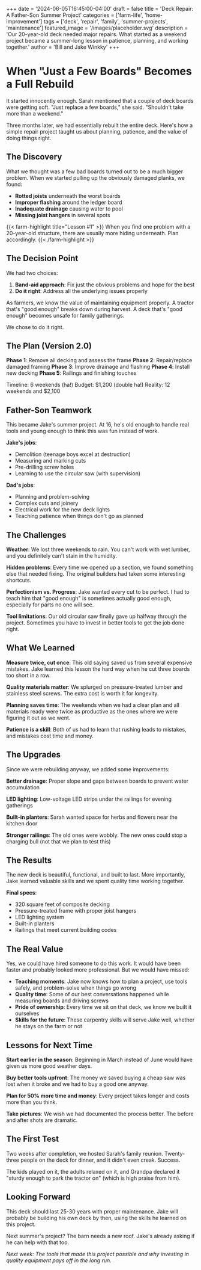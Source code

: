 +++
date = '2024-06-05T16:45:00-04:00'
draft = false
title = 'Deck Repair: A Father-Son Summer Project'
categories = ['farm-life', 'home-improvement']
tags = ['deck', 'repair', 'family', 'summer-projects', 'maintenance']
featured_image = '/images/placeholder.svg'
description = 'Our 20-year-old deck needed major repairs. What started as a weekend project became a summer-long lesson in patience, planning, and working together.'
author = 'Bill and Jake Winkky'
+++

# When "Just a Few Boards" Becomes a Full Rebuild

It started innocently enough. Sarah mentioned that a couple of deck boards were getting soft. "Just replace a few boards," she said. "Shouldn't take more than a weekend."

Three months later, we had essentially rebuilt the entire deck. Here's how a simple repair project taught us about planning, patience, and the value of doing things right.

## The Discovery

What we thought was a few bad boards turned out to be a much bigger problem. When we started pulling up the obviously damaged planks, we found:

- **Rotted joists** underneath the worst boards
- **Improper flashing** around the ledger board
- **Inadequate drainage** causing water to pool
- **Missing joist hangers** in several spots

{{< farm-highlight title="Lesson #1" >}}
When you find one problem with a 20-year-old structure, there are usually more hiding underneath. Plan accordingly.
{{< /farm-highlight >}}

## The Decision Point

We had two choices:
1. **Band-aid approach**: Fix just the obvious problems and hope for the best
2. **Do it right**: Address all the underlying issues properly

As farmers, we know the value of maintaining equipment properly. A tractor that's "good enough" breaks down during harvest. A deck that's "good enough" becomes unsafe for family gatherings.

We chose to do it right.

## The Plan (Version 2.0)

**Phase 1**: Remove all decking and assess the frame
**Phase 2**: Repair/replace damaged framing
**Phase 3**: Improve drainage and flashing
**Phase 4**: Install new decking
**Phase 5**: Railings and finishing touches

Timeline: 6 weekends (ha!)
Budget: $1,200 (double ha!)
Reality: 12 weekends and $2,100

## Father-Son Teamwork

This became Jake's summer project. At 16, he's old enough to handle real tools and young enough to think this was fun instead of work.

**Jake's jobs**:
- Demolition (teenage boys excel at destruction)
- Measuring and marking cuts
- Pre-drilling screw holes
- Learning to use the circular saw (with supervision)

**Dad's jobs**:
- Planning and problem-solving
- Complex cuts and joinery
- Electrical work for the new deck lights
- Teaching patience when things don't go as planned

## The Challenges

**Weather**: We lost three weekends to rain. You can't work with wet lumber, and you definitely can't stain in the humidity.

**Hidden problems**: Every time we opened up a section, we found something else that needed fixing. The original builders had taken some interesting shortcuts.

**Perfectionism vs. Progress**: Jake wanted every cut to be perfect. I had to teach him that "good enough" is sometimes actually good enough, especially for parts no one will see.

**Tool limitations**: Our old circular saw finally gave up halfway through the project. Sometimes you have to invest in better tools to get the job done right.

## What We Learned

**Measure twice, cut once**: This old saying saved us from several expensive mistakes. Jake learned this lesson the hard way when he cut three boards too short in a row.

**Quality materials matter**: We splurged on pressure-treated lumber and stainless steel screws. The extra cost is worth it for longevity.

**Planning saves time**: The weekends when we had a clear plan and all materials ready were twice as productive as the ones where we were figuring it out as we went.

**Patience is a skill**: Both of us had to learn that rushing leads to mistakes, and mistakes cost time and money.

## The Upgrades

Since we were rebuilding anyway, we added some improvements:

**Better drainage**: Proper slope and gaps between boards to prevent water accumulation

**LED lighting**: Low-voltage LED strips under the railings for evening gatherings

**Built-in planters**: Sarah wanted space for herbs and flowers near the kitchen door

**Stronger railings**: The old ones were wobbly. The new ones could stop a charging bull (not that we plan to test this)

## The Results

The new deck is beautiful, functional, and built to last. More importantly, Jake learned valuable skills and we spent quality time working together.

**Final specs**:
- 320 square feet of composite decking
- Pressure-treated frame with proper joist hangers
- LED lighting system
- Built-in planters
- Railings that meet current building codes

## The Real Value

Yes, we could have hired someone to do this work. It would have been faster and probably looked more professional. But we would have missed:

- **Teaching moments**: Jake now knows how to plan a project, use tools safely, and problem-solve when things go wrong
- **Quality time**: Some of our best conversations happened while measuring boards and driving screws
- **Pride of ownership**: Every time we sit on that deck, we know we built it ourselves
- **Skills for the future**: These carpentry skills will serve Jake well, whether he stays on the farm or not

## Lessons for Next Time

**Start earlier in the season**: Beginning in March instead of June would have given us more good weather days.

**Buy better tools upfront**: The money we saved buying a cheap saw was lost when it broke and we had to buy a good one anyway.

**Plan for 50% more time and money**: Every project takes longer and costs more than you think.

**Take pictures**: We wish we had documented the process better. The before and after shots are dramatic.

## The First Test

Two weeks after completion, we hosted Sarah's family reunion. Twenty-three people on the deck for dinner, and it didn't even creak. Success.

The kids played on it, the adults relaxed on it, and Grandpa declared it "sturdy enough to park the tractor on" (which is high praise from him).

## Looking Forward

This deck should last 25-30 years with proper maintenance. Jake will probably be building his own deck by then, using the skills he learned on this project.

Next summer's project? The barn needs a new roof. Jake's already asking if he can help with that too.

*Next week: The tools that made this project possible and why investing in quality equipment pays off in the long run.*
